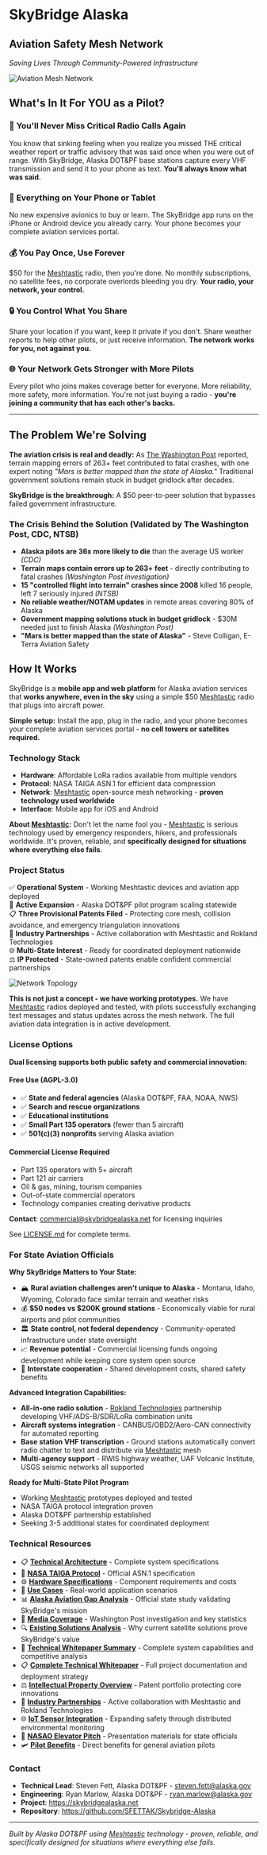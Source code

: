 # SkyBridge Alaska
## Aviation Safety Mesh Network
*Saving Lives Through Community-Powered Infrastructure*

![Aviation Mesh Network](docs/SDR-Mesh-GeneralAviation.png)

## What's In It For YOU as a Pilot?

### 🎯 **You'll Never Miss Critical Radio Calls Again**
You know that sinking feeling when you realize you missed THE critical weather report or traffic advisory that was said once when you were out of range. With SkyBridge, Alaska DOT&PF base stations capture every VHF transmission and send it to your phone as text. **You'll always know what was said.**

### 📱 **Everything on Your Phone or Tablet**  
No new expensive avionics to buy or learn. The SkyBridge app runs on the iPhone or Android device you already carry. Your phone becomes your complete aviation services portal.

### 💰 **You Pay Once, Use Forever**
$50 for the [Meshtastic](https://meshtastic.org) radio, then you're done. No monthly subscriptions, no satellite fees, no corporate overlords bleeding you dry. **Your radio, your network, your control.**

### 🔒 **You Control What You Share**
Share your location if you want, keep it private if you don't. Share weather reports to help other pilots, or just receive information. **The network works for you, not against you.**

### 🌐 **Your Network Gets Stronger with More Pilots**
Every pilot who joins makes coverage better for everyone. More reliability, more safety, more information. You're not just buying a radio - **you're joining a community that has each other's backs.**

---

## The Problem We're Solving

**The aviation crisis is real and deadly:** As [The Washington Post](https://www.adn.com/aviation/article/alaska-s-outdated-maps-make-flying-peril-high-tech-fix-gaining-ground/2014/10/15/) reported, terrain mapping errors of 263+ feet contributed to fatal crashes, with one expert noting *"Mars is better mapped than the state of Alaska."* Traditional government solutions remain stuck in budget gridlock after decades.

**SkyBridge is the breakthrough:** A $50 peer-to-peer solution that bypasses failed government infrastructure.

### The Crisis Behind the Solution (Validated by The Washington Post, CDC, NTSB)
- **Alaska pilots are 36x more likely to die** than the average US worker *(CDC)*
- **Terrain maps contain errors up to 263+ feet** - directly contributing to fatal crashes *(Washington Post investigation)*
- **15 "controlled flight into terrain" crashes since 2008** killed 16 people, left 7 seriously injured *(NTSB)*
- **No reliable weather/NOTAM updates** in remote areas covering 80% of Alaska
- **Government mapping solutions stuck in budget gridlock** - $30M needed just to finish Alaska *(Washington Post)*
- **"Mars is better mapped than the state of Alaska"** - Steve Colligan, E-Terra Aviation Safety

## How It Works

SkyBridge is a **mobile app and web platform** for Alaska aviation services that **works anywhere, even in the sky** using a simple $50 [Meshtastic](https://meshtastic.org) radio that plugs into aircraft power.

**Simple setup:** Install the app, plug in the radio, and your phone becomes your complete aviation services portal - **no cell towers or satellites required.**

### Technology Stack
- **Hardware**: Affordable LoRa radios available from multiple vendors
- **Protocol**: NASA TAIGA ASN.1 for efficient data compression  
- **Network**: [Meshtastic](https://meshtastic.org) open-source mesh networking - **proven technology used worldwide**
- **Interface**: Mobile app for iOS and Android

**About [Meshtastic](https://meshtastic.org):** Don't let the name fool you - [Meshtastic](https://meshtastic.org) is serious technology used by emergency responders, hikers, and professionals worldwide. It's proven, reliable, and **specifically designed for situations where everything else fails**.

### Project Status
✅ **Operational System** - Working Meshtastic devices and aviation app deployed  
🚧 **Active Expansion** - Alaska DOT&PF pilot program scaling statewide  
📋 **Three Provisional Patents Filed** - Protecting core mesh, collision avoidance, and emergency triangulation innovations  
🤝 **Industry Partnerships** - Active collaboration with Meshtastic and Rokland Technologies  
🌐 **Multi-State Interest** - Ready for coordinated deployment nationwide  
⚖️ **IP Protected** - State-owned patents enable confident commercial partnerships  

![Network Topology](docs/network.jpg)

**This is not just a concept - we have working prototypes.** We have [Meshtastic](https://meshtastic.org) radios deployed and tested, with pilots successfully exchanging text messages and status updates across the mesh network. The full aviation data integration is in active development.

### License Options

**Dual licensing supports both public safety and commercial innovation:**

#### **Free Use (AGPL-3.0)**
- ✅ **State and federal agencies** (Alaska DOT&PF, FAA, NOAA, NWS)
- ✅ **Search and rescue organizations** 
- ✅ **Educational institutions**
- ✅ **Small Part 135 operators** (fewer than 5 aircraft)
- ✅ **501(c)(3) nonprofits** serving Alaska aviation

#### **Commercial License Required**
- Part 135 operators with 5+ aircraft
- Part 121 air carriers  
- Oil & gas, mining, tourism companies
- Out-of-state commercial operators
- Technology companies creating derivative products

**Contact**: [commercial@skybridgealaska.net](mailto:commercial@skybridgealaska.net) for licensing inquiries

See [LICENSE.md](LICENSE.md) for complete terms.


### For State Aviation Officials

**Why SkyBridge Matters to Your State:**
- 🏔️ **Rural aviation challenges aren't unique to Alaska** - Montana, Idaho, Wyoming, Colorado face similar terrain and weather risks
- 💰 **$50 nodes vs $200K ground stations** - Economically viable for rural airports and pilot communities  
- 🏛️ **State control, not federal dependency** - Community-operated infrastructure under state oversight
- 📈 **Revenue potential** - Commercial licensing funds ongoing development while keeping core system open source
- 🤝 **Interstate cooperation** - Shared development costs, shared safety benefits

**Advanced Integration Capabilities:**
- **All-in-one radio solution** - [Rokland Technologies](https://rokland.com) partnership developing VHF/ADS-B/SDR/LoRa combination units
- **Aircraft systems integration** - CANBUS/OBD2/Aero-CAN connectivity for automated reporting
- **Base station VHF transcription** - Ground stations automatically convert radio chatter to text and distribute via [Meshtastic](https://meshtastic.org) mesh
- **Multi-agency support** - RWIS highway weather, UAF Volcanic Institute, USGS seismic networks all supported

**Ready for Multi-State Pilot Program**
- Working [Meshtastic](https://meshtastic.org) prototypes deployed and tested
- NASA TAIGA protocol integration proven
- Alaska DOT&PF partnership established
- Seeking 3-5 additional states for coordinated deployment

### Technical Resources
- 📋 **[Technical Architecture](ARCHITECTURE.md)** - Complete system specifications
- 🔬 **[NASA TAIGA Protocol](https://aviationsystems.arc.nasa.gov/publications/2015/NASA-TM-2015-218427.pdf)** - Official ASN.1 specification
- ⚙️ **[Hardware Specifications](hardware/SPECIFICATIONS.md)** - Component requirements and costs
- 📱 **[Use Cases](USE_CASES.md)** - Real-world application scenarios
- 📊 **[Alaska Aviation Gap Analysis](docs/gap_analysis_official.md)** - Official state study validating SkyBridge's mission
- 📰 **[Media Coverage](docs/media_coverage.md)** - Washington Post investigation and key statistics
- 🔍 **[Existing Solutions Analysis](docs/existing_solutions_analysis.md)** - Why current satellite solutions prove SkyBridge's value
- 📄 **[Technical Whitepaper Summary](docs/technical_whitepaper_summary.md)** - Complete system capabilities and competitive analysis
- 📋 **[Complete Technical Whitepaper](docs/complete_technical_whitepaper.md)** - Full project documentation and deployment strategy
- ⚖️ **[Intellectual Property Overview](docs/intellectual_property_overview.md)** - Patent portfolio protecting core innovations
- 🤝 **[Industry Partnerships](docs/industry_partnerships.md)** - Active collaboration with Meshtastic and Rokland Technologies
- 🌐 **[IoT Sensor Integration](docs/iot_sensor_integration.md)** - Expanding safety through distributed environmental monitoring
- 🎯 **[NASAO Elevator Pitch](docs/elevator_pitch.md)** - Presentation materials for state officials
- 🛩️ **[Pilot Benefits](docs/pilot_benefits.md)** - Direct benefits for general aviation pilots

### Contact
- **Technical Lead**: Steven Fett, Alaska DOT&PF - [steven.fett@alaska.gov](mailto:steven.fett@alaska.gov)
- **Engineering**: Ryan Marlow, Alaska DOT&PF - [ryan.marlow@alaska.gov](mailto:ryan.marlow@alaska.gov)
- **Project**: https://skybridgealaska.net
- **Repository**: https://github.com/SFETTAK/Skybridge-Alaska

---

*Built by Alaska DOT&PF using [Meshtastic](https://meshtastic.org) technology - proven, reliable, and specifically designed for situations where everything else fails.*
